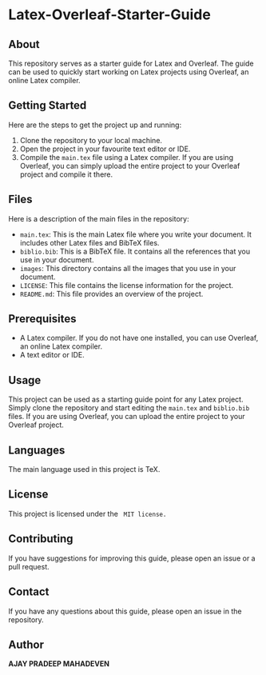 # Latex-Overleaf-Starter-Guide

## About 

This repository serves as a starter guide for Latex and Overleaf. The guide can be used to quickly start working on Latex projects using Overleaf, an online Latex compiler.

## Getting Started

Here are the steps to get the project up and running:

1. Clone the repository to your local machine.
2. Open the project in your favourite text editor or IDE.
3. Compile the `main.tex` file using a Latex compiler. If you are using Overleaf, you can simply upload the entire project to your Overleaf project and compile it there.

## Files

Here is a description of the main files in the repository:

- `main.tex`: This is the main Latex file where you write your document. It includes other Latex files and BibTeX files.
- `biblio.bib`: This is a BibTeX file. It contains all the references that you use in your document.
- `images`: This directory contains all the images that you use in your document.
- `LICENSE`: This file contains the license information for the project.
- `README.md`: This file provides an overview of the project.

## Prerequisites

- A Latex compiler. If you do not have one installed, you can use Overleaf, an online Latex compiler.
- A text editor or IDE.

## Usage

This project can be used as a starting guide point for any Latex project. Simply clone the repository and start editing the `main.tex` and `biblio.bib` files. If you are using Overleaf, you can upload the entire project to your Overleaf project.

## Languages

The main language used in this project is TeX.

## License

This project is licensed under the  <code> MIT license. </code>

## Contributing

If you have suggestions for improving this guide, please open an issue or a pull request.

## Contact

If you have any questions about this guide, please open an issue in the repository.

## Author 
<strong> AJAY PRADEEP MAHADEVEN </strong>
